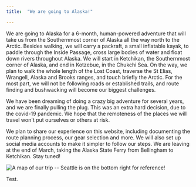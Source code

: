 ```yaml
---
title:  "We are going to Alaska!"

---
```

We are going to Alaska for a 6-month, human-powered adventure that will take us from the Southernmost corner of Alaska all the way north to the Arctic. Besides walking, we will carry a packraft, a small inflatable kayak, to paddle through the Inside Passage, cross large bodies of water and float down rivers throughout Alaska. We will start in Ketchikan, the Southernmost corner of Alaska, and end in Kotzebue, in the Chukchi Sea. On the way, we plan to walk the whole length of the Lost Coast, traverse the St Elias, Wrangell, Alaska and Brooks ranges, and touch briefly the Arctic. For the most part, we will not be following roads or established trails, and route finding and bushwacking will become our biggest challenges.

We have been dreaming of doing a crazy big adventure for several years, and we are finally pulling the plug. This was an extra hard decision, due to the covid-19 pandemic. We hope that the remoteness of the places we will travel won't put ourselves or others at risk. 

We plan to share our experience on this website, including documenting the route planning process, our gear selection and more. We will also set up social media accounts to make it simpler to follow our steps. We are leaving at the end of March, taking the Alaska State Ferry from Bellingham to Ketchikan. Stay tuned!

![A map of our trip -- Seattle is on the bottom right for reference!](/assets/images/route/google_earth_map.jpg)

Test.
